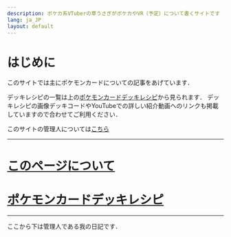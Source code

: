 ```yaml
---
description: ポケカ系VTuberの草うさぎがポケカやVR（予定）について書くサイトです
lang: ja_JP
layout: default
---
```


# はじめに

このサイトでは主にポケモンカードについての記事をあげています．

デッキレシピの一覧は上の[ポケモンカードデッキレシピ](Deck/recipeHome.md)から見られます．
デッキレシピの画像デッキコードやYouTubeでの詳しい紹介動画へのリンクも掲載していますので合わせてご利用ください．

このサイトの管理人については[こちら](homepage.md)

***

# [このページについて](homepage.md)

# [ポケモンカードデッキレシピ](Deck/recipeHome.md)

***
ここから下は管理人である我の日記です．

